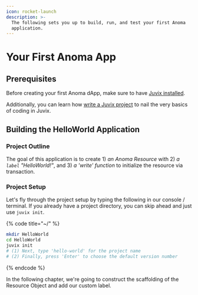 ```yaml
---
icon: rocket-launch
description: >-
  The following sets you up to build, run, and test your first Anoma
  application.
---
```


# Your First Anoma App

## Prerequisites

Before creating your first Anoma dApp, make sure to have [Juvix installed](../../further-resources/juvix/install-juvix.md).

Additionally, you can learn how [write a Juvix project](../../further-resources/juvix/write-a-juvix-project.md) to nail the very basics of coding in Juvix.

## Building the HelloWorld Application

### Project Outline

The goal of this application is to create 1) _an Anoma Resource_ with 2) _a `label` "HelloWorld!"_, and 3) _a 'write' function_ to initialize the resource via transaction.

### Project Setup

Let's fly through the project setup by typing the following in our console / terminal. If you already have a project directory, you can skip ahead and just use `juvix init`.

{% code title="~/" %}
```bash
mkdir HelloWorld
cd HelloWorld
juvix init
# (1) Next, type 'hello-world' for the project name
# (2) Finally, press 'Enter' to choose the default version number
```
{% endcode %}

In the following chapter, we're going to construct the scaffolding of the Resource Object and add our custom label.
